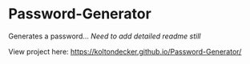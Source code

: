# Password-Generator
Generates a password... *Need to add detailed readme still*

View project here: https://koltondecker.github.io/Password-Generator/
